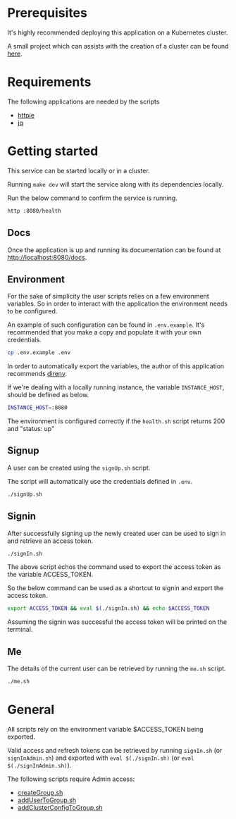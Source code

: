# Prerequisites

It's highly recommended deploying this application on a Kubernetes cluster.

A small project which can assists with the creation of a cluster can be found [here](https://github.com/dhis2-sre/im-cluster).

# Requirements

The following applications are needed by the scripts

* [httpie](https://github.com/httpie/httpie)
* [jq](https://github.com/stedolan/jq)

# Getting started

This service can be started locally or in a cluster.

Running `make dev` will start the service along with its dependencies locally.

Run the below command to confirm the service is running.

```sh
http :8080/health
```

## Docs

Once the application is up and running its documentation can be found
at [http://localhost:8080/docs](http://localhost:8080/docs).

## Environment

For the sake of simplicity the user scripts relies on a few environment variables. So in order to interact with the
application the environment needs to be configured.

An example of such configuration can be found in `.env.example`. It's recommended that you make a copy and populate it
with your own credentials.

```sh
cp .env.example .env
```

In order to automatically export the variables, the author of this application recommends [direnv](https://direnv.net/).

If we're dealing with a locally running instance, the variable `INSTANCE_HOST`, should be defined as below.

```sh
INSTANCE_HOST=:8080
```

The environment is configured correctly if the `health.sh` script returns 200 and "status: up"

## Signup

A user can be created using the `signUp.sh` script.

The script will automatically use the credentials defined in `.env`.

```sh
./signUp.sh
```

## Signin

After successfully signing up the newly created user can be used to sign in and retrieve an access token.

```sh
./signIn.sh
```

The above script echos the command used to export the access token as the variable ACCESS_TOKEN.

So the below command can be used as a shortcut to signin and export the access token.

```sh
export ACCESS_TOKEN && eval $(./signIn.sh) && echo $ACCESS_TOKEN
```

Assuming the signin was successful the access token will be printed on the terminal.

## Me

The details of the current user can be retrieved by running the `me.sh` script.

```sh
./me.sh
```

# General

All scripts rely on the environment variable $ACCESS_TOKEN being exported.

Valid access and refresh tokens can be retrieved by running `signIn.sh` (or `signInAdmin.sh`) and exported
with `eval $(./signIn.sh)` (or `eval $(./signInAdmin.sh)`).

The following scripts require Admin access:

* [createGroup.sh](createGroup.sh)
* [addUserToGroup.sh](addUserToGroup.sh)
* [addClusterConfigToGroup.sh](addClusterConfigToGroup.sh)
